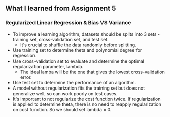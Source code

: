 ## What I learned from Assignment 5
### Regularized Linear Regression & Bias VS Variance

* To improve a learning algorithm, datasets should be splits into 3 sets - training set, cross-validation set, and test set.
  * It's crucial to shuffle the data randomly before splitting.
* Use training set to determine theta and polynomial degree for regression.
* Use cross-validation set to evaluate and determine the optimal regularization parameter, lambda.
  * The ideal lamba will be the one that gives the lowest cross-validation error.
* Use test set to determine the performance of an algorithm.
* A model without regularization fits the training set but does not generalize well, so can work poorly on test cases.
* It's important to not regularize the cost function twice. If regularization is applied to determine theta, there is no need to reapply regularization on cost function. So we should set lambda = 0.
